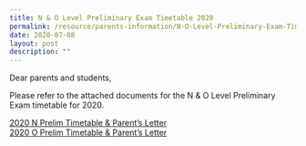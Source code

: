 ```yaml
---
title: N & O Level Preliminary Exam Timetable 2020
permalink: /resource/parents-information/N-O-Level-Preliminary-Exam-Timetable-2020
date: 2020-07-08
layout: post
description: ""
---
```

Dear parents and students,

Please refer to the attached documents for the N & O Level Preliminary Exam timetable for 2020.

[2020 N Prelim Timetable & Parent’s Letter](/files/Parents'%20Information/N%20&%20O%20Level%20Prelim%20Exam%20TT%2020/2020-N-Prelim-Timetable-Parents-Letter.pdf)  
[2020 O Prelim Timetable & Parent’s Letter](/files/Parents'%20Information/N%20&%20O%20Level%20Prelim%20Exam%20TT%2020/2020-O-Prelim-Timetable-Parents-Letter.pdf)